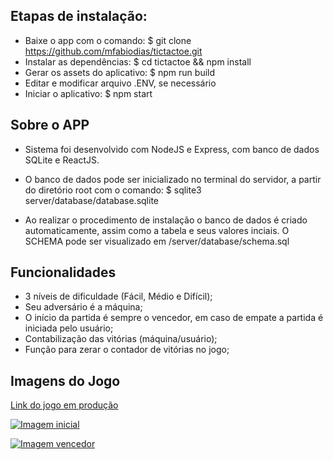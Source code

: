## Etapas de instalação:
- Baixe o app com o comando: $ git clone https://github.com/mfabiodias/tictactoe.git
- Instalar as dependências: $ cd tictactoe && npm install
- Gerar os assets do aplicativo: $ npm run build
- Editar e modificar arquivo .ENV, se necessário
- Iniciar o aplicativo: $ npm start

## Sobre o APP

* Sistema foi desenvolvido com NodeJS e Express, com banco de dados SQLite e ReactJS.

* O banco de dados pode ser inicializado no terminal do servidor, a partir do diretório root com o comando: $ sqlite3 server/database/database.sqlite

* Ao realizar o procedimento de instalação o banco de dados é criado automaticamente, assim como a tabela e seus valores inciais. O SCHEMA pode ser visualizado em /server/database/schema.sql

## Funcionalidades

- 3 níveis de dificuldade (Fácil, Médio e Difícil);
- Seu adversário é a máquina;
- O início da partida é sempre o vencedor, em caso de empate a partida é iniciada pelo usuário;
- Contabilização das vitórias (máquina/usuário);
- Função para zerar o contador de vitórias no jogo;

## Imagens do Jogo

[Link do jogo em produção](https://tictoctoe-app.herokuapp.com)


[![Imagem inicial](https://lh3.googleusercontent.com/pw/AM-JKLWIqrVDsR4FMr2VLaVMzupie417b4boEviEx0et9xKpd4SxHbCoXtOK1LpD5P1YtQED2g-abtr1qlY4UJBdl8SAetUYH7hbT1PMCB9p1XkOZnVFGkUHsYjjl71EyPv-RiDZhQK-GxDaDnZYowtvtG8=w506-h578-no?authuser=0)](https://lh3.googleusercontent.com/pw/AM-JKLWIqrVDsR4FMr2VLaVMzupie417b4boEviEx0et9xKpd4SxHbCoXtOK1LpD5P1YtQED2g-abtr1qlY4UJBdl8SAetUYH7hbT1PMCB9p1XkOZnVFGkUHsYjjl71EyPv-RiDZhQK-GxDaDnZYowtvtG8=w506-h578-no?authuser=0)

[![Imagem vencedor](https://lh3.googleusercontent.com/pw/AM-JKLVWhzi4aaFF4r65XzEOuWdVXoUETvYK-0PyhP0SgztAN1Q_3O0TRd3RE0zA43C9HeCfPmx35vmg1wu9Xeev2tFH3DWSHH_3-SLR1G73SR_Dp9cA6_4n85xNpZyMtBhTxtMX0-_7M5--OvntDGkfN-s=w478-h616-no?authuser=0)](https://lh3.googleusercontent.com/pw/AM-JKLVWhzi4aaFF4r65XzEOuWdVXoUETvYK-0PyhP0SgztAN1Q_3O0TRd3RE0zA43C9HeCfPmx35vmg1wu9Xeev2tFH3DWSHH_3-SLR1G73SR_Dp9cA6_4n85xNpZyMtBhTxtMX0-_7M5--OvntDGkfN-s=w478-h616-no?authuser=0)